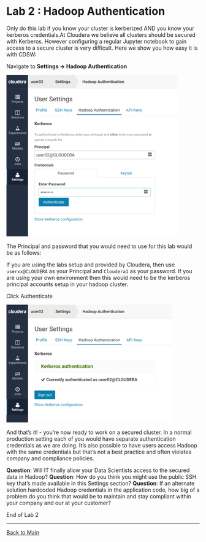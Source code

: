 # Lab 2 : Hadoop Authentication

Only do this lab if you know your cluster is kerberized AND you know your kerberos credentials.At Cloudera we believe all clusters should be secured with Kerberos. However configuring a regular Jupyter notebook to gain access to a secure cluster is very difficult. Here we show you how easy it is with CDSW:

Navigate to **Settings -> Hadoop Authentication**

![CDSW Hadoop Setup](../images/cdsw-hadoop-a.jpg)



The Principal and password that you would need to use for this lab would be as follows:

If you are using the labs setup and provided by Cloudera, then use `userxx@CLOUDERA` as your Principal and `Cloudera1` as your password. If you are using your own environment then this would need to be the kerberos principal accounts setup in your hadoop cluster. 

Click Authenticate

![CDSW Hadoop Setup](../images/cdsw-hadoop-b.jpg)



And that’s it! - you’re now ready to work on a secured cluster.
In a normal production setting each of you would have separate authentication credentials as we are doing.  It’s also possible to have users access Hadoop with the same credentials but that’s not a best practice and often violates company  and compliance policies.

**Question**: Will IT finally allow your Data Scientists access to the secured data in Hadoop?
**Question**: How do you think you might use the public SSH key that’s made available in this Settings section?
**Question**: If an alternate solution hardcoded Hadoop credentials in the application code, how big of a problem do you think that would be to maintain and stay compliant within your company and our at your customer?

End of Lab 2

----

[Back to Main](https://github.com/rajatrakesh/cdswlabs)